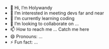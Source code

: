 - 👋 Hi, I’m Holywandy
- 👀 I’m interested in meeting devs far and near
- 🌱 I’m currently learning coding
- 💞️ I’m looking to collaborate on ...
- 📫 How to reach me ... Catch me here
- 😄 Pronouns: ...
- ⚡ Fun fact: ...

<!---
Yewande20/Yewande20 is a ✨ special ✨ repository because its `README.md` (this file) appears on your GitHub profile.
You can click the Preview link to take a look at your changes.
--->
